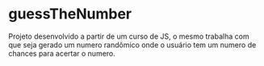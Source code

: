 # guessTheNumber
Projeto desenvolvido a partir de um curso de JS, o mesmo trabalha com que seja gerado um numero randômico onde o usuário tem um numero de chances para acertar o numero. 
